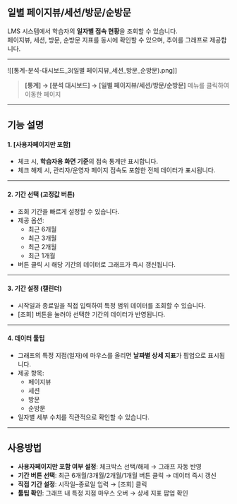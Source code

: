 ## 일별 페이지뷰/세션/방문/순방문  

LMS 시스템에서 학습자의 **일자별 접속 현황**을 조회할 수 있습니다.  
페이지뷰, 세션, 방문, 순방문 지표를 동시에 확인할 수 있으며, 추이를 그래프로 제공합니다.  

***  
![[통계-분석-대시보드_3(일별 페이지뷰_세션_방문_순방문).png]]  
> **[통계] → [분석 대시보드] → [일별 페이지뷰/세션/방문/순방문]** 메뉴를 클릭하여 이동한 페이지  

***  
## 기능 설명  

#### 1. [사용자페이지만 포함]  
- 체크 시, **학습자용 화면 기준**의 접속 통계만 표시합니다.  
- 체크 해제 시, 관리자/운영자 페이지 접속도 포함한 전체 데이터가 표시됩니다.  

***  
#### 2. 기간 선택 (고정값 버튼)  
- 조회 기간을 빠르게 설정할 수 있습니다.  
- 제공 옵션:  
  - 최근 6개월  
  - 최근 3개월  
  - 최근 2개월  
  - 최근 1개월  
- 버튼 클릭 시 해당 기간의 데이터로 그래프가 즉시 갱신됩니다.  

***  
#### 3. 기간 설정 (캘린더)  
- 시작일과 종료일을 직접 입력하여 특정 범위 데이터를 조회할 수 있습니다.  
- [조회] 버튼을 눌러야 선택한 기간의 데이터가 반영됩니다.  

***  
#### 4. 데이터 툴팁  
- 그래프의 특정 지점(일자)에 마우스를 올리면 **날짜별 상세 지표**가 팝업으로 표시됩니다.  
- 제공 항목:  
  - 페이지뷰  
  - 세션  
  - 방문  
  - 순방문  
- 일자별 세부 수치를 직관적으로 확인할 수 있습니다.  

***  
## 사용방법  
- **사용자페이지만 포함 여부 설정**: 체크박스 선택/해제 → 그래프 자동 반영  
- **기간 버튼 선택**: 최근 6개월/3개월/2개월/1개월 버튼 클릭 → 데이터 즉시 갱신  
- **직접 기간 설정**: 시작일–종료일 입력 → [조회] 클릭  
- **툴팁 확인**: 그래프 내 특정 지점 마우스 오버 → 상세 지표 팝업 확인  
